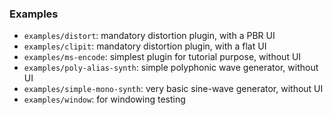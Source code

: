 ### Examples
   * `examples/distort`: mandatory distortion plugin, with a PBR UI
   * `examples/clipit`: mandatory distortion plugin, with a flat UI
   * `examples/ms-encode`: simplest plugin for tutorial purpose, without UI
   * `examples/poly-alias-synth`: simple polyphonic wave generator, without UI
   * `examples/simple-mono-synth`: very basic sine-wave generator, without UI
   * `examples/window`: for windowing testing

